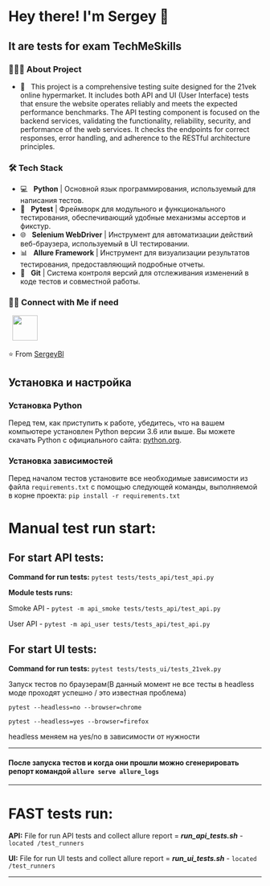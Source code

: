 <h1> Hey there! I'm Sergey 👋 </h1>
<h2> It are tests for exam TechMeSkills </h2>

<h3> 👨🏻‍💻 About Project </h3>

- 🔭 &nbsp; This project is a comprehensive testing suite designed for the 21vek online hypermarket. It includes both API
  and UI (User Interface) tests that ensure the website operates reliably and meets the expected performance benchmarks.
  The API testing component is focused on the backend services, validating the functionality, reliability, security, and
  performance of the web services. It checks the endpoints for correct responses, error handling, and adherence to the
  RESTful architecture principles.

<h3>🛠 Tech Stack</h3>

- 💻 &nbsp; **Python** | Основной язык программирования, используемый для написания тестов.
- 🧪 &nbsp; **Pytest** | Фреймворк для модульного и функционального тестирования, обеспечивающий удобные механизмы
  ассертов и фикстур.
- 🌐 &nbsp; **Selenium WebDriver** | Инструмент для автоматизации действий веб-браузера, используемый в UI тестировании.
- 📊 &nbsp; **Allure Framework** | Инструмент для визуализации результатов тестирования, предоставляющий подробные
  отчеты.
- 📁 &nbsp; **Git** | Система контроля версий для отслеживания изменений в коде тестов и совместной работы.

<h3> 🤝🏻 Connect with Me if need</h3>

<p align="left">
&nbsp; <a href="mailto:blotskiy.sergey@gmail.com" target="_blank" rel="noopener noreferrer"><img src="https://img.icons8.com/plasticine/100/000000/gmail.png"  width="50" /></a>
</p>

⭐️ From [SergeyBl](https://github.com/Sergey-Bl)

## Установка и настройка

### Установка Python

Перед тем, как приступить к работе, убедитесь, что на вашем компьютере установлен Python версии 3.6 или выше. Вы можете
скачать Python с официального сайта: [python.org](https://www.python.org/).

### Установка зависимостей

Перед началом тестов установите все необходимые зависимости из файла `requirements.txt` с помощью следующей команды,
выполняемой в корне проекта:
`pip install -r requirements.txt`

# **Manual test run start:**

## **For start API tests:**

**Сommand for run tests:** `pytest tests/tests_api/test_api.py`

**Module tests runs:**

Smoke API - `pytest -m api_smoke tests/tests_api/test_api.py`

User API - `pytest -m api_user tests/tests_api/test_api.py`

## **For start UI tests:**

**Сommand for run tests:** `pytest tests/tests_ui/tests_21vek.py`

Запуск тестов по браузерам(В данный момент не все тесты в headless моде проходят успешно / это известная проблема)

`pytest --headless=no --browser=chrome`

`pytest --headless=yes --browser=firefox`

headless меняем на yes/no в зависимости от нужности

----

#### **После запуска тестов и когда они прошли можно сгенерировать репорт командой `allure serve allure_logs`**

----

# **FAST tests run:**

**API:** File for run API tests and collect allure report = **_run_api_tests.sh_** - `located /test_runners`

**UI:** File for run UI tests and collect allure report = **_run_ui_tests.sh_** - `located /test_runners`


----

